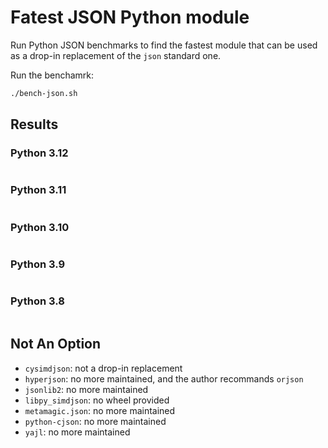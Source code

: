 # Fatest JSON Python module

Run Python JSON benchmarks to find the fastest module that can be used as a drop-in replacement of the `json` standard one.

Run the benchamrk:

```bash
./bench-json.sh
```

## Results

### Python 3.12

```bash

```

### Python 3.11

```bash

```

### Python 3.10

```bash

```

### Python 3.9

```bash

```

### Python 3.8

```bash

```

## Not An Option

- `cysimdjson`: not a drop-in replacement
- `hyperjson`: no more maintained, and the author recommands `orjson`
- `jsonlib2`: no more maintained
- `libpy_simdjson`: no wheel provided
- `metamagic.json`: no more maintained
- `python-cjson`: no more maintained
- `yajl`: no more maintained
